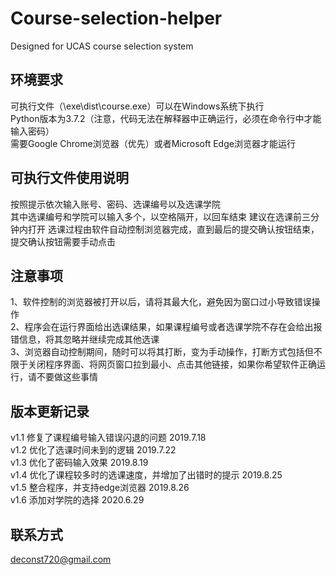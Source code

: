# Course-selection-helper
Designed for UCAS course selection system

## 环境要求
可执行文件（\exe\dist\course.exe）可以在Windows系统下执行  
Python版本为3.7.2（注意，代码无法在解释器中正确运行，必须在命令行中才能输入密码）  
需要Google Chrome浏览器（优先）或者Microsoft Edge浏览器才能运行

## 可执行文件使用说明
按照提示依次输入账号、密码、选课编号以及选课学院  
其中选课编号和学院可以输入多个，以空格隔开，以回车结束
建议在选课前三分钟内打开
选课过程由软件自动控制浏览器完成，直到最后的提交确认按钮结束，提交确认按钮需要手动点击

## 注意事项
1、软件控制的浏览器被打开以后，请将其最大化，避免因为窗口过小导致错误操作  
2、程序会在运行界面给出选课结果，如果课程编号或者选课学院不存在会给出报错信息，将其忽略并继续完成其他选课  
3、浏览器自动控制期间，随时可以将其打断，变为手动操作，打断方式包括但不限于关闭程序界面、将网页窗口拉到最小、点击其他链接，如果你希望软件正确运行，请不要做这些事情

## 版本更新记录
v1.1 修复了课程编号输入错误闪退的问题 2019.7.18  
v1.2 优化了选课时间未到的逻辑 2019.7.22  
v1.3 优化了密码输入效果 2019.8.19  
v1.4 优化了课程较多时的选课速度，并增加了出错时的提示 2019.8.25  
v1.5 整合程序，并支持edge浏览器 2019.8.26  
v1.6 添加对学院的选择 2020.6.29

## 联系方式
deconst720@gmail.com
